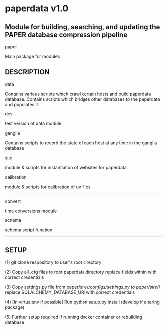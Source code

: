 paperdata v1.0
==============

Module for building, searching, and updating the PAPER database compression pipeline
------------------------------------------------------------------------------------

paper

Main package for modules

DESCRIPTION
-----------

data

Contains various scripts which crawl certain hosts and build paperdata database.
Contains scripts which bridges other databases to the paperdata and populates it

dev

test version of data module

ganglia

Contains scripts to record the state of each host at any time in the ganglia database

site

module & scripts for instantiation of websites for paperdata

calibration

module & scripts for calibration of uv files

--------------------------------------------

convert

time conversions module

schema

schema script function

----------------------

SETUP
-----

(1) git clone respository to user's root directory

(2) Copy all .cfg files to root paperdata directory
    replace fields within with correct credentials

(3) Copy settings.py file from paper/site/*/configs/settings.py to paper/site/*/
    replace SQLALCHEMY_DATABASE_URI with correct credentials

(4) [In virtualenv if possible] Run python setup.py install (develop if altering package)

(5) Further setup required if running docker container or rebuilding database
